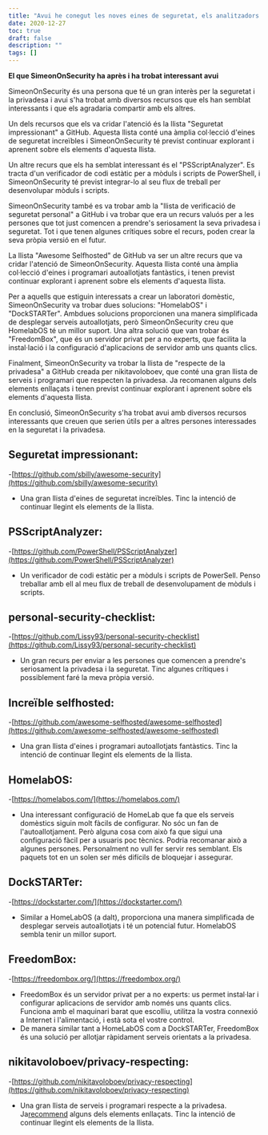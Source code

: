 ```yaml
---
title: "Avui he conegut les noves eines de seguretat, els analitzadors de codi estàtic i les opcions de servei autoallotjats"
date: 2020-12-27
toc: true
draft: false
description: ""
tags: []
---
```


**El que SimeonOnSecurity ha après i ha trobat interessant avui**

SimeonOnSecurity és una persona que té un gran interès per la seguretat i la privadesa i avui s'ha trobat amb diversos recursos que els han semblat interessants i que els agradaria compartir amb els altres.

Un dels recursos que els va cridar l'atenció és la llista "Seguretat impressionant" a GitHub. Aquesta llista conté una àmplia col·lecció d'eines de seguretat increïbles i SimeonOnSecurity té previst continuar explorant i aprenent sobre els elements d'aquesta llista.

Un altre recurs que els ha semblat interessant és el "PSScriptAnalyzer". Es tracta d'un verificador de codi estàtic per a mòduls i scripts de PowerShell, i SimeonOnSecurity té previst integrar-lo al seu flux de treball per desenvolupar mòduls i scripts.

SimeonOnSecurity també es va trobar amb la "llista de verificació de seguretat personal" a GitHub i va trobar que era un recurs valuós per a les persones que tot just comencen a prendre's seriosament la seva privadesa i seguretat. Tot i que tenen algunes crítiques sobre el recurs, poden crear la seva pròpia versió en el futur.

La llista "Awesome Selfhosted" de GitHub va ser un altre recurs que va cridar l'atenció de SimeonOnSecurity. Aquesta llista conté una àmplia col·lecció d'eines i programari autoallotjats fantàstics, i tenen previst continuar explorant i aprenent sobre els elements d'aquesta llista.

Per a aquells que estiguin interessats a crear un laboratori domèstic, SimeonOnSecurity va trobar dues solucions: "HomelabOS" i "DockSTARTer". Ambdues solucions proporcionen una manera simplificada de desplegar serveis autoallotjats, però SimeonOnSecurity creu que HomelabOS té un millor suport. Una altra solució que van trobar és "FreedomBox", que és un servidor privat per a no experts, que facilita la instal·lació i la configuració d'aplicacions de servidor amb uns quants clics.

Finalment, SimeonOnSecurity va trobar la llista de "respecte de la privadesa" a GitHub creada per nikitavoloboev, que conté una gran llista de serveis i programari que respecten la privadesa. Ja recomanen alguns dels elements enllaçats i tenen previst continuar explorant i aprenent sobre els elements d'aquesta llista.

En conclusió, SimeonOnSecurity s'ha trobat avui amb diversos recursos interessants que creuen que serien útils per a altres persones interessades en la seguretat i la privadesa.


## Seguretat impressionant:
-[https://github.com/sbilly/awesome-security](https://github.com/sbilly/awesome-security)
- Una gran llista d'eines de seguretat increïbles. Tinc la intenció de continuar llegint els elements de la llista.

## PSScriptAnalyzer:
-[https://github.com/PowerShell/PSScriptAnalyzer](https://github.com/PowerShell/PSScriptAnalyzer)
- Un verificador de codi estàtic per a mòduls i scripts de PowerSell. Penso treballar amb ell al meu flux de treball de desenvolupament de mòduls i scripts.

## personal-security-checklist:
-[https://github.com/Lissy93/personal-security-checklist](https://github.com/Lissy93/personal-security-checklist)
- Un gran recurs per enviar a les persones que comencen a prendre's seriosament la privadesa i la seguretat. Tinc algunes crítiques i possiblement faré la meva pròpia versió.

## Increïble selfhosted:
-[https://github.com/awesome-selfhosted/awesome-selfhosted](https://github.com/awesome-selfhosted/awesome-selfhosted)
- Una gran llista d'eines i programari autoallotjats fantàstics. Tinc la intenció de continuar llegint els elements de la llista.

## HomelabOS:
-[https://homelabos.com/](https://homelabos.com/)
- Una interessant configuració de HomeLab que fa que els serveis domèstics siguin molt fàcils de configurar. No sóc un fan de l'autoallotjament. Però alguna cosa com això fa que sigui una configuració fàcil per a usuaris poc tècnics. Podria recomanar això a algunes persones. Personalment no vull fer servir res semblant. Els paquets tot en un solen ser més difícils de bloquejar i assegurar.

## DockSTARTer:
-[https://dockstarter.com/](https://dockstarter.com/)
- Similar a HomeLabOS (a dalt), proporciona una manera simplificada de desplegar serveis autoallotjats i té un potencial futur. HomelabOS sembla tenir un millor suport.

## FreedomBox:
-[https://freedombox.org/](https://freedombox.org/)
- FreedomBox és un servidor privat per a no experts: us permet instal·lar i configurar aplicacions de servidor amb només uns quants clics. Funciona amb el maquinari barat que escolliu, utilitza la vostra connexió a Internet i l'alimentació, i està sota el vostre control.
- De manera similar tant a HomeLabOS com a DockSTARTer, FreedomBox és una solució per allotjar ràpidament serveis orientats a la privadesa.

## nikitavoloboev/privacy-respecting:
-[https://github.com/nikitavoloboev/privacy-respecting](https://github.com/nikitavoloboev/privacy-respecting)
- Una gran llista de serveis i programari respecte a la privadesa. Ja[recommend](https://simeononsecurity.com/recommendations) alguns dels elements enllaçats. Tinc la intenció de continuar llegint els elements de la llista.
